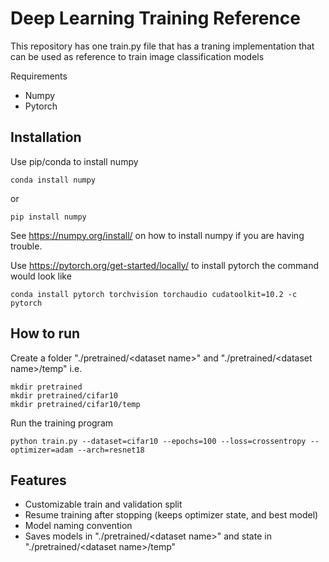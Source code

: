 # Deep Learning Training Reference

This repository has one train.py file that has a traning implementation that can be used as reference to train image classification models

Requirements
* Numpy
* Pytorch

Installation
------------
Use pip/conda to install numpy 
```
conda install numpy
```
or
```
pip install numpy
```

See https://numpy.org/install/ on how to install numpy if you are having trouble.

Use https://pytorch.org/get-started/locally/ to install pytorch
the command would look like
```
conda install pytorch torchvision torchaudio cudatoolkit=10.2 -c pytorch
```

How to run
----------
Create a folder "./pretrained/\<dataset name\>" and "./pretrained/\<dataset name\>/temp"
i.e. 
```
mkdir pretrained
mkdir pretrained/cifar10
mkdir pretrained/cifar10/temp
```

Run the training program
``` 
python train.py --dataset=cifar10 --epochs=100 --loss=crossentropy --optimizer=adam --arch=resnet18
```

Features
--------
* Customizable train and validation split
* Resume training after stopping (keeps optimizer state, and best model)
* Model naming convention
* Saves models in "./pretrained/\<dataset name\>" and state in "./pretrained/\<dataset name\>/temp"
